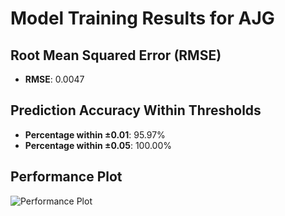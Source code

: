 # Model Training Results for AJG

## Root Mean Squared Error (RMSE)
- **RMSE**: 0.0047

## Prediction Accuracy Within Thresholds
- **Percentage within ±0.01**: 95.97%
- **Percentage within ±0.05**: 100.00%

## Performance Plot
![Performance Plot](../imgs/AJG.png)

